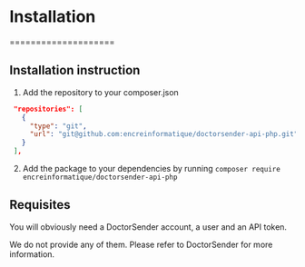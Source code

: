 # Installation
====================

Installation instruction
------------------------
1. Add the repository to your composer.json
```json
 "repositories": [
   {
     "type": "git",
     "url": "git@github.com:encreinformatique/doctorsender-api-php.git"
   }
 ],
```

2. Add the package to your dependencies by running
`composer require encreinformatique/doctorsender-api-php`

Requisites
----------
You will obviously need a DoctorSender account, a user and an API token.

We do not provide any of them. Please refer to DoctorSender for more information.
